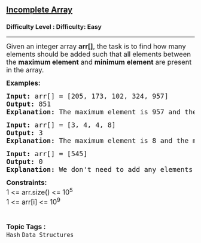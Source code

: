 <h2><a href="https://www.geeksforgeeks.org/problems/incomplete-array3859/1?page=2&category=Hash&difficulty=Easy&status=unsolved&sortBy=submissions">Incomplete Array</a></h2><h3>Difficulty Level : Difficulty: Easy</h3><hr><div class="problems_problem_content__Xm_eO"><p><span style="font-size: 18px;">Given an integer array <strong>arr[]</strong>, the task is to find how many elements should be added such that all elements between the <strong>maximum element</strong>&nbsp;and <strong>minimum</strong> <strong>element</strong> are present in the array.</span></p>
<p><span style="font-size: 18px;"><strong>Examples:</strong></span></p>
<pre><span style="font-size: 18px;"><strong>Input: </strong>arr[] = [205, 173, 102, 324, 957]
<strong>Output: </strong>851
<strong>Explanation: </strong>The maximum element is 957 and the minimum element is 102. Total elements from 102 to 957 = 854, out of which 3 are already present. So answer is 851.</span></pre>
<pre><strong><span style="font-size: 18px;">Input:</span></strong><span style="font-size: 18px;"> arr[] = [3, 4, 4, 8]<br><strong>Output: </strong>3<strong><br></strong></span><strong><span style="font-size: 18px;">Explanation: </span></strong><span style="font-size: 18px;">The maximum element is 8 and the minimum element is 3. Total elements from 3 to 8 = 6, out of which 3 are already present. So, answer is 3.</span></pre>
<pre><span style="font-size: 18px;"><strong>Input: </strong>arr[] = [545]
<strong>Output: </strong>0
<strong>Explanation: </strong>We don't need to add any elements to the array.<br></span></pre>
<p><span style="font-size: 18px;"><strong>Constraints:</strong><br>1 &lt;= arr.size() &lt;= 10<sup>5</sup><br>1 &lt;= arr[i] &lt;= 10<sup>9</sup></span></p></div><br><p><span style=font-size:18px><strong>Topic Tags : </strong><br><code>Hash</code>&nbsp;<code>Data Structures</code>&nbsp;